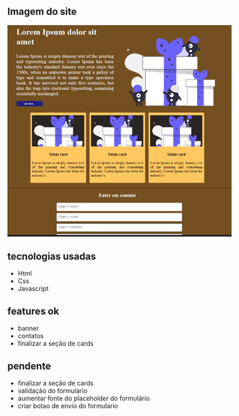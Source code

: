 ## Imagem do site
<img src="./site/images/site.png">

## tecnologias usadas
- Html
- Css
- Javascript

## features ok
- banner
- contatos
- finalizar a seção de cards 

## pendente
- finalizar a seção de cards 
- validação do formulario
- aumentar fonte do placeholder do formulário
- criar botao de envio do formulario